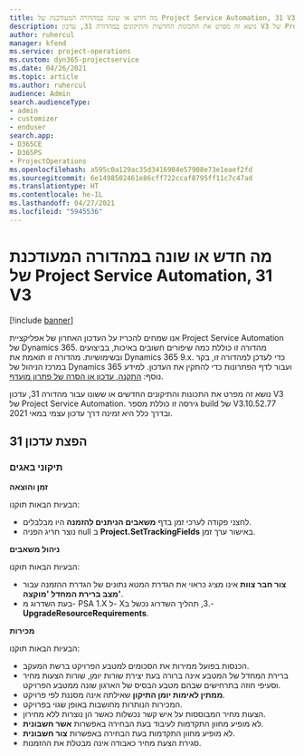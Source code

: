 ```yaml
---
title: מה חדש או שונה במהדורה המעודכנת של Project Service Automation, 31 V3
description: נושא זה מפרט את התכונות החדשות והתיקונים במהדורה 31, עדכון V3 של Project Service Automation.
author: ruhercul
manager: kfend
ms.service: project-operations
ms.custom: dyn365-projectservice
ms.date: 04/26/2021
ms.topic: article
ms.author: ruhercul
audience: Admin
search.audienceType:
- admin
- customizer
- enduser
search.app:
- D365CE
- D365PS
- ProjectOperations
ms.openlocfilehash: a595c0a129ac35d3416984e57908e73e1eaef2fd
ms.sourcegitcommit: 6e1498502461e86cff722ccaf8795ff11c7c47ad
ms.translationtype: HT
ms.contentlocale: he-IL
ms.lasthandoff: 04/27/2021
ms.locfileid: "5945536"
---
```

# <a name="whats-new-or-changed-in-project-service-automation-update-release-31-v3"></a>מה חדש או שונה במהדורה המעודכנת של Project Service Automation, 31 V3

[!include [banner](../includes/psa-now-project-operations.md)]

אנו שמחים להכריז על העדכון האחרון של אפליקציית Project Service Automation של Dynamics 365. מהדורה זו כוללת כמה שיפורים חשובים באיכות, בביצועים ובשימושיות. מהדורה זו תואמת את Dynamics 365 9.x. כדי לעדכן למהדורה זו, בקר במרכז הניהול של Dynamics 365 ועבור לדף הפתרונות כדי להתקין את העדכון. למידע נוסף: [התקנה, עדכון או הסרה של פתרון מועדף](/power-platform/admin/install-remove-preferred-solution).

נושא זה מפרט את התכונות והתיקונים החדשים או ששונו עבור מהדורה 31, עדכון V3 של Project Service Automation. גירסה זו כוללת מספר build של V3.10.52.77 ובדרך כלל היא זמינה דרך עדכון עצמי במאי 2021.

## <a name="update-release-31"></a>הפצת עדכון 31

### <a name="bug-fixes"></a>תיקוני באגים

**זמן והוצאה**

הבעיות הבאות תוקנו:

- לחצני פקודה לערכי זמן בדף **משאבים הניתנים להזמנה** היו מבלבלים.
- נוצר חריג הפניה null ב **Project.SetTrackingFields** באישור ערך זמן.

**ניהול משאבים**

הבעיות הבאות תוקנו:

- **צור חבר צוות** אינו מציג כראוי את הגדרת המטא נתונים של הגדרת ההזמנה עבור **מצב ברירת המחדל 'מוקצה'**.
- בעת השדרוג מ- PSA 1.X ל- X‏.3, תהליך השדרוג נכשל ב-**UpgradeResourceRequirements**.


**מכירות**

הבעיות הבאות תוקנו:

- הכנסות בפועל ממירות את הסכומים למטבע הפרויקט ברשת המעקב.
- ברירת המחדל של המטבע אינה ברורה בעת יצירת שורות יומן, שורות הצעות מחיר וסעיפי חוזה בתרחישים שבהם מטבע הבסיס של הארגון שונה ממטבע הפרויקט.
- **ממתין לאימות יומן התיקון** שאילתה אינה מסננת לפי פרויקט.
- המכירות הנותרות מחושבות באופן שגוי בפרויקט.
- הצעות מחיר המבוססות על איש קשר נכשלות כאשר הן נוצרות ללא מחירון.
- לא מופיע מחוון התקדמות לעיבוד בעת הבחירה באפשרות **אשר חשבונית**.
- לא מופיע מחוון התקדמות בעת הבחירה באפשרות **צור חשבונית**.
- סגירת הצעת מחיר כאבודה אינה מבטלת את ההזמנות.







